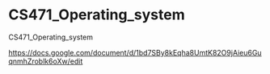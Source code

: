 # CS471_Operating_system
CS471_Operating_system

https://docs.google.com/document/d/1bd7SBy8kEqha8UmtK82O9jAieu6GuqnmhZroblk6oXw/edit
